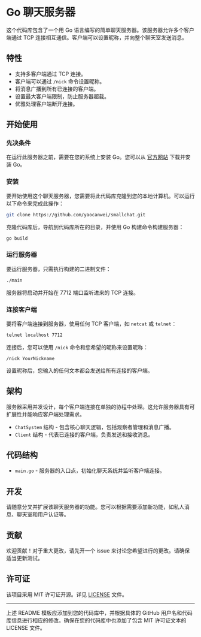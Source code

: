 # Go 聊天服务器

这个代码库包含了一个用 Go 语言编写的简单聊天服务器。该服务器允许多个客户端通过 TCP 连接相互通信。客户端可以设置昵称，并向整个聊天室发送消息。

## 特性

- 支持多客户端通过 TCP 连接。
- 客户端可以通过 `/nick` 命令设置昵称。
- 将消息广播到所有已连接的客户端。
- 设置最大客户端限制，防止服务器超载。
- 优雅处理客户端断开连接。

## 开始使用

### 先决条件

在运行此服务器之前，需要在您的系统上安装 Go。您可以从 [官方网站](https://golang.org/dl/) 下载并安装 Go。

### 安装

要开始使用这个聊天服务器，您需要将此代码库克隆到您的本地计算机。可以运行以下命令来完成此操作：

```sh
git clone https://github.com/yaocanwei/smallchat.git
```

克隆代码库后，导航到代码库所在的目录，并使用 Go 构建命令构建服务器：

```sh
go build
```

### 运行服务器

要运行服务器，只需执行构建的二进制文件：

```sh
./main
```

服务器将启动并开始在 7712 端口监听进来的 TCP 连接。

### 连接客户端

要将客户端连接到服务器，使用任何 TCP 客户端，如 `netcat` 或 `telnet`：

```sh
telnet localhost 7712
```

连接后，您可以使用 `/nick` 命令和您希望的昵称来设置昵称：

```
/nick YourNickname
```

设置昵称后，您输入的任何文本都会发送给所有连接的客户端。

## 架构

服务器采用并发设计，每个客户端连接在单独的协程中处理。这允许服务器具有可扩展性并能响应客户端处理需求。

- `ChatSystem` 结构 - 包含核心聊天逻辑，包括观察者管理和消息广播。
- `Client` 结构 - 代表已连接的客户端，负责发送和接收消息。

## 代码结构

- `main.go` - 服务器的入口点，初始化聊天系统并监听客户端连接。

## 开发

请随意分叉并扩展该聊天服务器的功能。您可以根据需要添加新功能，如私人消息、聊天室和用户认证等。

## 贡献

欢迎贡献！对于重大更改，请先开一个 issue 来讨论您希望进行的更改。请确保适当更新测试。

## 许可证

该项目采用 MIT 许可证开源。详见 [LICENSE](LICENSE) 文件。

---

上述 README 模板应添加到您的代码库中，并根据具体的 GitHub 用户名和代码库信息进行相应的修改。确保在您的代码库中也添加了包含 MIT 许可证文本的 LICENSE 文件。